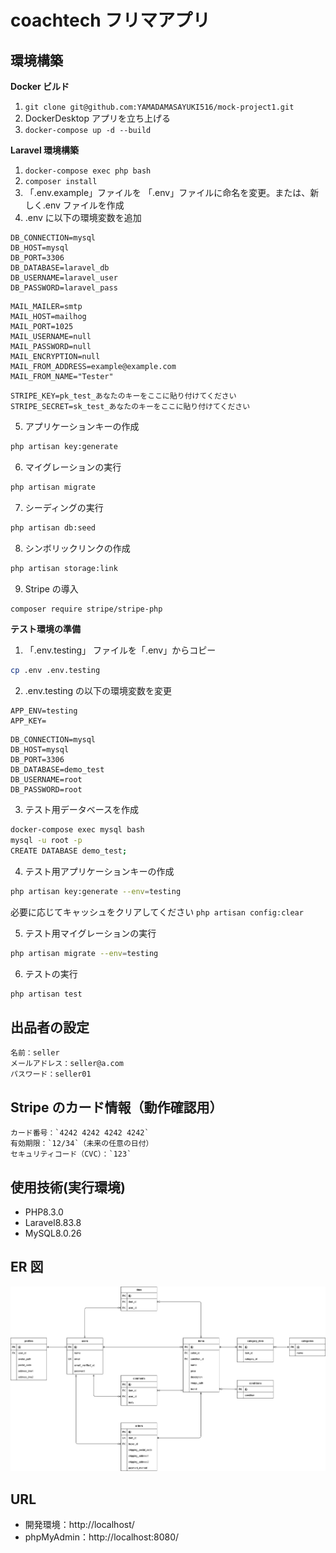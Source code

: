 # coachtech フリマアプリ

## 環境構築

**Docker ビルド**

1. `git clone git@github.com:YAMADAMASAYUKI516/mock-project1.git`
2. DockerDesktop アプリを立ち上げる
3. `docker-compose up -d --build`

**Laravel 環境構築**

1. `docker-compose exec php bash`
2. `composer install`
3. 「.env.example」ファイルを 「.env」ファイルに命名を変更。または、新しく.env ファイルを作成
4. .env に以下の環境変数を追加

```text
DB_CONNECTION=mysql
DB_HOST=mysql
DB_PORT=3306
DB_DATABASE=laravel_db
DB_USERNAME=laravel_user
DB_PASSWORD=laravel_pass
```

```text
MAIL_MAILER=smtp
MAIL_HOST=mailhog
MAIL_PORT=1025
MAIL_USERNAME=null
MAIL_PASSWORD=null
MAIL_ENCRYPTION=null
MAIL_FROM_ADDRESS=example@example.com
MAIL_FROM_NAME="Tester"
```

```text
STRIPE_KEY=pk_test_あなたのキーをここに貼り付けてください
STRIPE_SECRET=sk_test_あなたのキーをここに貼り付けてください
```

5. アプリケーションキーの作成

```bash
php artisan key:generate
```

6. マイグレーションの実行

```bash
php artisan migrate
```

7. シーディングの実行

```bash
php artisan db:seed
```

8. シンボリックリンクの作成

```bash
php artisan storage:link
```

9. Stripe の導入

```bash
composer require stripe/stripe-php
```

**テスト環境の準備**

1. 「.env.testing」 ファイルを「.env」からコピー

```bash
cp .env .env.testing
```

2. .env.testing の以下の環境変数を変更

```text
APP_ENV=testing
APP_KEY=
```

```text
DB_CONNECTION=mysql
DB_HOST=mysql
DB_PORT=3306
DB_DATABASE=demo_test
DB_USERNAME=root
DB_PASSWORD=root
```

3. テスト用データベースを作成

```bash
docker-compose exec mysql bash
mysql -u root -p
CREATE DATABASE demo_test;
```

4. テスト用アプリケーションキーの作成

```bash
php artisan key:generate --env=testing
```

必要に応じてキャッシュをクリアしてください
`php artisan config:clear`

5. テスト用マイグレーションの実行

```bash
php artisan migrate --env=testing
```

6. テストの実行

```bash
php artisan test
```

## 出品者の設定

```text
名前：seller
メールアドレス：seller@a.com
パスワード：seller01
```

## Stripe のカード情報（動作確認用）

```text
カード番号：`4242 4242 4242 4242`
有効期限：`12/34`（未来の任意の日付）
セキュリティコード（CVC）：`123`
```

## 使用技術(実行環境)

- PHP8.3.0
- Laravel8.83.8
- MySQL8.0.26

## ER 図

![ER図](src/docs/er-diagram.png)

## URL

- 開発環境：http://localhost/
- phpMyAdmin：http://localhost:8080/
